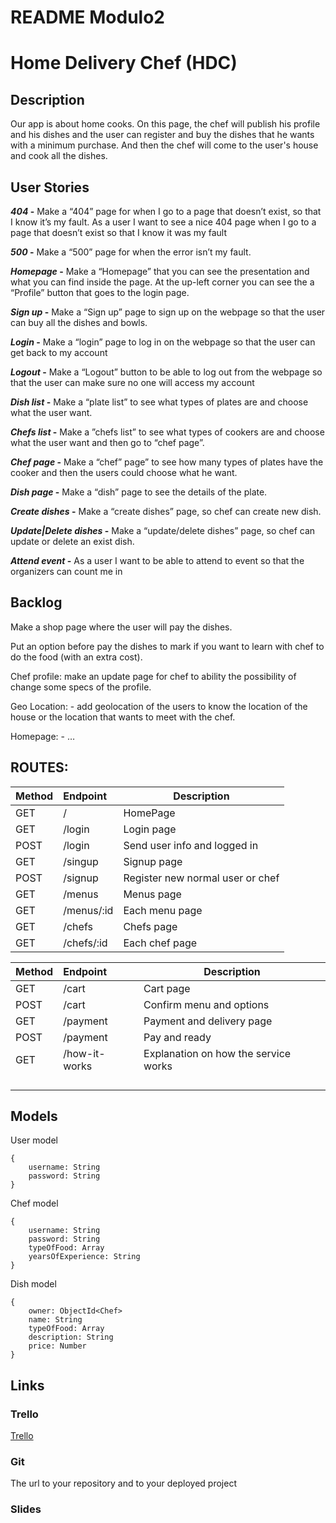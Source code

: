 # README Modulo2

# Home Delivery Chef  (HDC)

## Description
Our app is about home cooks. On this page, the chef will publish his profile and his dishes and the user can register and buy the dishes that he wants with a minimum purchase. And then the chef will come to the user's house and cook all the dishes.

## User Stories
***404* -** Make a “404” page for when I go to a page that doesn’t exist, so that I know it’s my fault. As a user I want to see a nice 404 page when I go to a page that doesn’t exist so that I know it was my fault

***500* -** Make a “500” page for when the error isn’t my fault.

***Homepage* -** Make a “Homepage” that  you can see the presentation and what you can find inside the page. At the up-left corner you can see the a “Profile” button that goes to the login page. 

***Sign up* -** Make a “Sign up” page to sign up on the webpage so that the user can buy all the dishes and bowls.

***Login* -** Make a “login” page to log in on the webpage so that the user can get back to my account

***Logout* -** Make a “Logout” button to be able to log out from the webpage so that the user can make sure no one will access my account

***Dish list* -** Make a “plate list” to see what types of plates are and choose what the user want.

***Chefs list* -** Make a ”chefs list” to see what types of cookers are and choose what the user want and then go to “chef page”.

***Chef page* -** Make a “chef” page”  to see how many types of plates have the cooker and then the users could choose what he want.

***Dish page* -** Make a “dish” page to see the details of the plate.

***Create dishes* -** Make a “create dishes” page, so chef can create new dish.

***Update|Delete dishes* -** Make a “update/delete dishes” page, so chef can update or delete an exist dish.

***Attend event* -** As a user I want to be able to attend to event so that the organizers can count me in

## Backlog
Make a shop page where the user will pay the dishes.

Put an option before pay the dishes to mark if you want to learn with chef to do the food (with an extra cost).

Chef profile: make an update page for chef to ability the possibility of change some specs of the profile.

Geo Location: - add geolocation of the users to know the location of the house or the location that wants to meet with the chef.

Homepage: - …

## ROUTES:
| Method | Endpoint   | Description                      |
| ------ | :--------- | -------------------------------- |
| GET    | /          | HomePage                         |
| GET    | /login     | Login page                       |
| POST   | /login     | Send user info and logged in     |
| GET    | /singup    | Signup page                      |
| POST   | /signup    | Register new normal user or chef |
| GET    | /menus     | Menus page                       |
| GET    | /menus/:id | Each menu page                   |
| GET    | /chefs     | Chefs page                       |
| GET    | /chefs/:id | Each chef page                   |

| Method | Endpoint      | Description                          |
| ------ | :------------ | ------------------------------------ |
| GET    | /cart         | Cart page                            |
| POST   | /cart         | Confirm menu and options             |
| GET    | /payment      | Payment and delivery page            |
| POST   | /payment      | Pay and ready                        |
| GET    | /how-it-works | Explanation on how the service works |
|        |               |                                      |
|        |               |                                      |
|        |               |                                      |
|        |               |                                      |

## 

## Models

User model

```
{
	username: String
	password: String
}
```

Chef model

```
{
	username: String
	password: String
	typeOfFood: Array
	yearsOfExperience: String
}
```


Dish model

```
{ 
	owner: ObjectId<Chef>
	name: String
	typeOfFood: Array
	description: String
	price: Number
}
```

## Links

### Trello
[Trello](https://trello.com/b/ljDKitLE/traditional-delivery-food-app)

### Git
The url to your repository and to your deployed project


### Slides